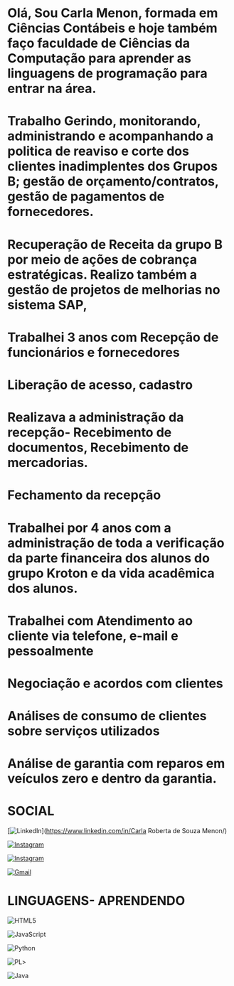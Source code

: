 

# Olá, Sou Carla Menon, formada em Ciências Contábeis e hoje também faço faculdade de Ciências da Computação para aprender as linguagens de programação para entrar na área.
# Trabalho Gerindo, monitorando, administrando e acompanhando a politica de reaviso e corte dos clientes inadimplentes dos Grupos B; gestão de orçamento/contratos, gestão de pagamentos de fornecedores.
# Recuperação de Receita da grupo B por meio de ações de cobrança estratégicas. Realizo também a gestão de projetos de melhorias no sistema SAP,
# Trabalhei 3 anos com Recepção de funcionários e fornecedores 
# Liberação de acesso, cadastro
# Realizava a administração da recepção- Recebimento de documentos, Recebimento de mercadorias. 
# Fechamento da recepção 
# Trabalhei por 4 anos com a administração de toda a verificação da parte financeira dos alunos do grupo Kroton e da vida acadêmica dos alunos.
# Trabalhei com Atendimento ao cliente via telefone, e-mail e pessoalmente
#  Negociação e acordos com clientes
# Análises de consumo de clientes sobre serviços utilizados
# Análise de garantia com reparos em veículos zero e dentro da garantia.


# SOCIAL


[![LinkedIn](https://img.shields.io/badge/LinkedIn-0077B5?style=for-the-badge&logo=linkedin&logoColor=white)](https://www.linkedin.com/in/Carla Roberta de Souza Menon/)

[![Instagram](https://img.shields.io/badge/-Instagram-%23E4405F?style=for-the-badge&logo=instagram&logoColor=white)](https://www.instagram.com/cacamenon/)

[![Instagram](https://img.shields.io/badge/-Instagram-%23E4405F?style=for-the-badge&logo=instagram&logoColor=white)](https://www.instagram.com/CarlaMenon139/)

[![Gmail](https://img.shields.io/badge/Gmail-333333?style=for-the-badge&logo=gmail&logoColor=red)](mailto:menon.cacau03@gmail.com)

# LINGUAGENS- APRENDENDO

![HTML5](https://img.shields.io/badge/HTML5-E34F26?style=for-the-badge&logo=html5&logoColor=white)

![JavaScript](https://img.shields.io/badge/JavaScript-F7DF1E?style=for-the-badge&logo=javascript&logoColor=black)

![Python](https://img.shields.io/badge/python-3670A0?style=for-the-badge&logo=python&logoColor=ffdd54)

![PL](https://img.shields.io/badge/PL%2FSQL-FFFFFF?style=for-the-badge&logo=oracle&logoColor=FF0000&labelColor=FFFFFF&color=FF0000)>

![Java](https://img.shields.io/badge/java-%23ED8B00.svg?style=for-the-badge&logo=openjdk&logoColor=white)